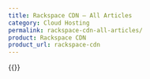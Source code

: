 ```yaml
---
title: Rackspace CDN – All Articles
category: Cloud Hosting
permalink: rackspace-cdn-all-articles/
product: Rackspace CDN
product_url: rackspace-cdn
---
```



{{<list product_url="rackspace-cdn">}}
